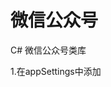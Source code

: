 # 微信公众号
C# 微信公众号类库

1.在appSettings中添加
    <add key="AppID" value="Your AppID" />
    <add key="AppSecret" value="Your AppSecret" />
    <add key="Token" value="Your Token" />
    <add key="EncodingAESKey" value="Your EncodingAESKey" />
